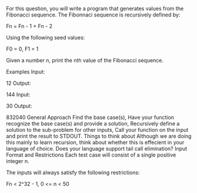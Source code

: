 For this question, you will write a program that generates values from the Fibonacci sequence. The Fibonnaci sequence is recursively defined by:

Fn = Fn - 1 + Fn - 2

Using the following seed values:

F0 = 0, F1 = 1

Given a number n, print the nth value of the Fibonacci sequence.

Examples
Input:

12
Output:

144
Input:

30
Output:

832040
General Approach
Find the base case(s),
Have your function recognize the base case(s) and provide a solution,
Recursively define a solution to the sub-problem for other inputs,
Call your function on the input and print the result to STDOUT.
Things to think about
Although we are doing this mainly to learn recursion, think about whether this is effecient in your language of choice. Does your language support tail call elimination?
Input Format and Restrictions
Each test case will consist of a single positive integer n.

The inputs will always satisfy the following restrictions:

Fn < 2^32 - 1,
0 <= n < 50